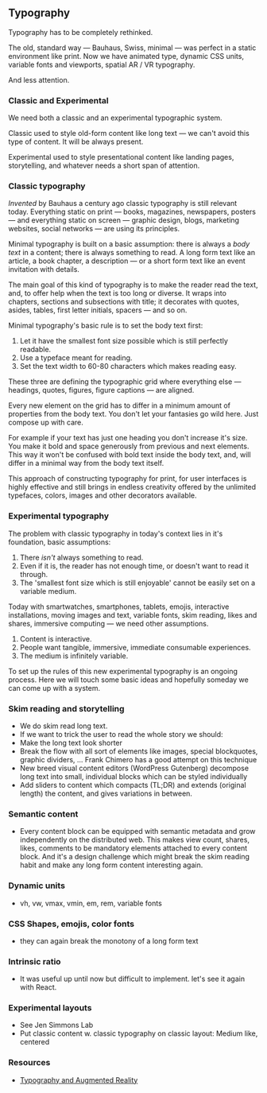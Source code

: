 ## Typography

Typography has to be completely rethinked.

The old, standard way &mdash; Bauhaus, Swiss, minimal &mdash; was perfect in a static environment like print. Now we have animated type, dynamic CSS units, variable fonts and viewports, spatial AR / VR typography.

And less attention.

### Classic and Experimental

We need both a classic and an experimental typographic system.

Classic used to style old-form content like long text &mdash; we can't avoid this type of content. It will be always present.

Experimental used to style presentational content like landing pages, storytelling, and whatever needs a short span of attention.

### Classic typography

*Invented* by Bauhaus a century ago classic typography is still relevant today. Everything static on print &mdash; books, magazines, newspapers, posters &mdash; and everything static on screen &mdash; graphic design, blogs, marketing websites, social networks &mdash; are using its principles.

Minimal typography is built on a basic assumption: there is always a *body text* in a content; there is always something to read. A long form text like an article, a book chapter, a description &mdash; or a short form text like an event invitation with details.

The main goal of this kind of typography is to make the reader read the text, and, to offer help when the text is too long or diverse. It wraps into chapters, sections and subsections with title; it decorates with quotes, asides, tables, first letter initials, spacers &mdash; and so on.

Minimal typography's basic rule is to set the body text first:

1. Let it have the smallest font size possible which is still perfectly readable.
2. Use a typeface meant for reading.
3. Set the text width to 60-80 characters which makes reading easy.

These three are defining the typographic grid where everything else &mdash; headings, quotes, figures, figure captions &mdash; are aligned.

Every new element on the grid has to differ in a minimum amount of properties from the body text. You don't let your fantasies go wild here. Just compose up with care.

For example if your text has just one heading you don't increase it's size. You make it bold and space generously from previous and next elements. This way it won't be confused with bold text inside the body text, and, will differ in a minimal way from the body text itself.

This approach of constructing typography for print, for user interfaces is highly effective and still brings in endless creativity offered by the unlimited typefaces, colors, images and other decorators available.

### Experimental typography

The problem with classic typography in today's context lies in it's foundation, basic assumptions:

1. There *isn't* always something to read.
2. Even if it is, the reader has not enough time, or doesn't want to read it through.
3. The 'smallest font size which is still enjoyable' cannot be easily set on a variable medium.

Today with smartwatches, smartphones, tablets, emojis, interactive installations, moving images and text, variable fonts, skim reading, likes and shares, immersive computing &mdash; we need other assumptions.

1. Content is interactive.
2. People want tangible, immersive, immediate consumable experiences.
3. The medium is infinitely variable.

To set up the rules of this new experimental typography is an ongoing process. Here we will touch some basic ideas and hopefully someday we can come up with a system.

### Skim reading and storytelling

- We do skim read long text.
- If we want to trick the user to read the whole story we should:
 - Make the long text look shorter
 - Break the flow with all sort of elements like images, special blockquotes, graphic dividers, ... Frank Chimero has a good attempt on this technique
 - New breed visual content editors (WordPress Gutenberg) decompose long text into small, individual blocks which can be styled individually
 - Add sliders to content which compacts (TL;DR) and extends (original length) the content, and gives variations in between.

### Semantic content

- Every content block can be equipped with semantic metadata and grow independently on the distributed web. This makes view count, shares, likes, comments to be mandatory elements attached to every content block. And it's a design challenge which might break the skim reading habit and make any long form content interesting again.


### Dynamic units

- vh, vw, vmax, vmin, em, rem, variable fonts


### CSS Shapes, emojis, color fonts

- they can again break the monotony of a long form text


### Intrinsic ratio

- It was useful up until now but difficult to implement. let's see it again with React.

### Experimental layouts

- See Jen Simmons Lab
- Put classic content w. classic typography on classic layout: Medium like, centered


### Resources

- [Typography and Augmented Reality](http://www.aetherpoint.com/blogpost/breaking-boxes-typography-and-augmented-reality/)
